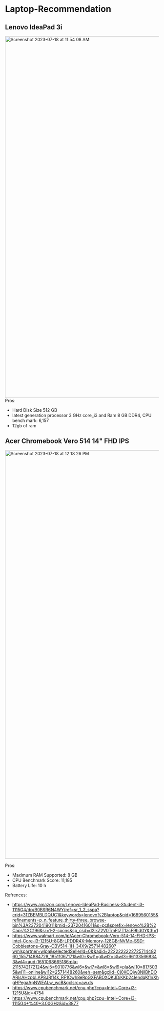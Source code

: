 # Laptop-Recommendation
## Lenovo IdeaPad 3i 
<img width="1181" alt="Screenshot 2023-07-18 at 11 54 08 AM" src="https://github.com/fsheriff3/LaptopRecommendation/assets/139291978/c5129237-a050-491c-841d-a8b412925058">
Pros:

- Hard Disk Size	512 GB
- latest generation processor ‎3 GHz core_i3 and Ram ‎8 GB DDR4, CPU bench mark: 6,157
- 12gb of ram

 ## Acer Chromebook Vero 514 14" FHD IPS
 <img width="1333" alt="Screenshot 2023-07-18 at 12 18 26 PM" src="https://github.com/fsheriff3/LaptopRecommendation/assets/139291978/eb331e41-be92-41db-93a4-b499ee48d6ff">

Pros:

- Maximum RAM Supported: 8 GB
- CPU Benchmark Score: 11,185
- Battery Life: 10 h

Refrences: 
- https://www.amazon.com/Lenovo-IdeaPad-Business-Student-i3-1115G4/dp/B0BSR6N4WY/ref=sr_1_2_sspa?crid=31ZBEMBLDQUC1&keywords=lenovo%2Blaptop&qid=1689560155&refinements=p_n_feature_thirty-three_browse-bin%3A23720419011&rnid=23720416011&s=pc&sprefix=lenovo%2B%2Caps%2C196&sr=1-2-spons&sp_csd=d2lkZ2V0TmFtZT1zcF9hdGY&th=1
- https://www.walmart.com/ip/Acer-Chromebook-Vero-514-14-FHD-IPS-Intel-Core-i3-1215U-8GB-LPDDR4X-Memory-128GB-NVMe-SSD-Cobblestone-Gray-CBV514-1H-34X9/2571448260?wmlspartner=wlpa&selectedSellerId=0&&adid=222222222272571448260_155714884728_18511067171&wl0=&wl1=g&wl2=c&wl3=661335668343&wl4=aud-1651068665186:pla-2115742172124&wl5=9010776&wl6=&wl7=&wl8=&wl9=pla&wl10=8175035&wl11=online&wl12=2571448260&veh=sem&gclid=Cj0KCQjw8NilBhDOARIsAHzpbLAP8JRfI4k_RF1Cwh8eRpGXFABOXQKJDiKKb24IendqKflnXhgHPegaApNWEALw_wcB&gclsrc=aw.ds
- https://www.cpubenchmark.net/cpu.php?cpu=Intel+Core+i3-1215U&id=4754
- https://www.cpubenchmark.net/cpu.php?cpu=Intel+Core+i3-1115G4+%40+3.00GHz&id=3877
